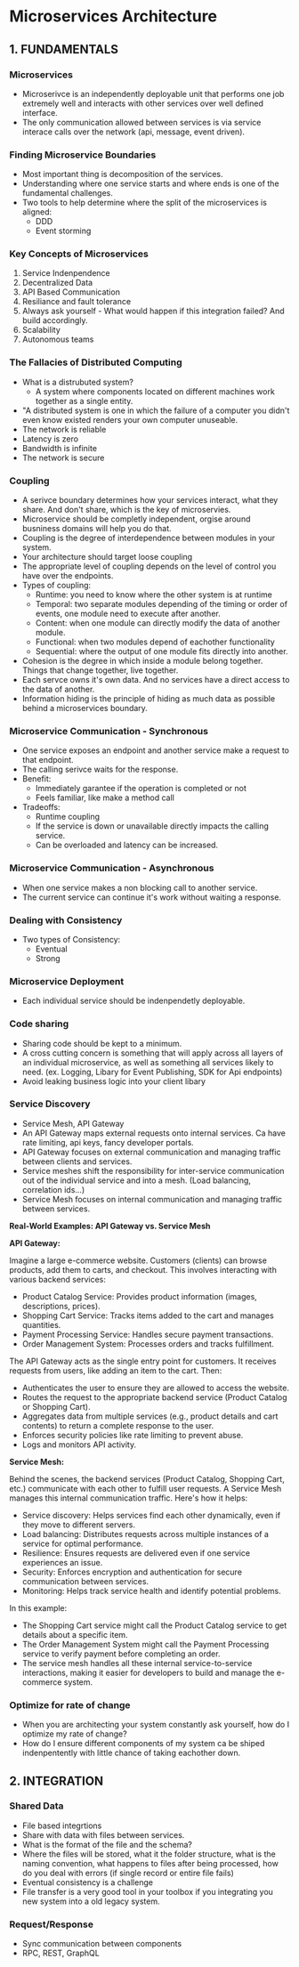 # Microservices Architecture

## 1. FUNDAMENTALS

### Microservices
- Microserivce is an independently deployable unit that performs one job extremely well and interacts with other services over well defined interface.
- The only communication allowed between services is via service interace calls over the network (api, message, event driven).

### Finding Microservice Boundaries
- Most important thing is decomposition of the services.
- Understanding where one service starts and where ends is one of the fundamental challenges.
- Two tools to help determine where the split of the microservices is aligned:
  - DDD
  - Event storming

### Key Concepts of Microservices
1. Service Indenpendence
2. Decentralized Data
3. API Based Communication
4. Resiliance and fault tolerance
  1. Always ask yourself - What would happen if this integration failed? And build accordingly.
5. Scalability
6. Autonomous teams

### The Fallacies of Distributed Computing
- What is a distrubuted system?
  - A system where components located on different machines work together as a single entity. 
- "A distributed system is one in which the failure of a computer you didn't even know existed renders your own computer unuseable.
- The network is reliable
- Latency is zero
- Bandwidth is infinite
- The network is secure

### Coupling
- A serivce boundary determines how your services interact, what they share. And don't share, which is the key of microservies.
- Microservice should be completly independent, orgise around busniness domains will help you do that.
- Coupling is the degree of interdependence between modules in your system.
- Your architecture should target loose coupling
- The appropriate level of coupling depends on the level of control you have over the endpoints.
- Types of coupling:
  - Runtime: you need to know where the other system is at runtime
  - Temporal: two separate modules depending of the timing or order of events, one module need to execute after another.
  - Content: when one module can directly modify the data of another module.
  - Functional: when two modules depend of eachother functionality
  - Sequential: where the output of one module fits directly into another.
- Cohesion is the degree in which inside a module belong together. Things that change together, live together.
- Each servce owns it's own data. And no services have a direct access to the data of another.
- Information hiding is the principle of hiding as much data as possible behind a microservices boundary.

### Microservice Communication - Synchronous
- One service exposes an endpoint and another service make a request to that endpoint.
- The calling serivce waits for the response.
- Benefit:
  - Immediately garantee if the operation is completed or not
  - Feels familiar, like make a method call
- Tradeoffs:
  - Runtime coupling
  - If the service is down or unavailable directly impacts the calling service.
  - Can be overloaded and latency can be increased.

### Microservice Communication - Asynchronous
- When one service makes a non blocking call to another service.
- The current service can continue it's work without waiting a response.

### Dealing with Consistency
- Two types of Consistency:
  - Eventual 
  - Strong

### Microservice Deployment
- Each individual service should be indenpendetly deployable.

### Code sharing
- Sharing code should be kept to a minimum.
- A cross cutting concern is something that will apply across all layers of an individual microservice, as well as something all services likely to need. (ex. Logging, Libary for Event Publishing, SDK for Api endpoints)
- Avoid leaking business logic into your client libary

### Service Discovery
- Service Mesh, API Gateway
- An API Gateway maps external requests onto internal services. Ca have rate limiting, api keys, fancy developer portals.
- API Gateway focuses on external communication and managing traffic between clients and services.
- Service meshes shift the responsibility for inter-service communication out of the individual service and into a mesh. (Load balancing, correlation ids...)
- Service Mesh focuses on internal communication and managing traffic between services.

**Real-World Examples: API Gateway vs. Service Mesh**

**API Gateway:**

Imagine a large e-commerce website. Customers (clients) can browse products, add them to carts, and checkout. This involves interacting with various backend services:

- Product Catalog Service: Provides product information (images, descriptions, prices).
- Shopping Cart Service: Tracks items added to the cart and manages quantities.
- Payment Processing Service: Handles secure payment transactions.
- Order Management System: Processes orders and tracks fulfillment.

The API Gateway acts as the single entry point for customers. It receives requests from users, like adding an item to the cart. Then:

- Authenticates the user to ensure they are allowed to access the website.
- Routes the request to the appropriate backend service (Product Catalog or Shopping Cart).
- Aggregates data from multiple services (e.g., product details and cart contents) to return a complete response to the user.
- Enforces security policies like rate limiting to prevent abuse.
- Logs and monitors API activity.

**Service Mesh:**

Behind the scenes, the backend services (Product Catalog, Shopping Cart, etc.) communicate with each other to fulfill user requests. A Service Mesh manages this internal communication traffic. Here's how it helps:

- Service discovery: Helps services find each other dynamically, even if they move to different servers.
- Load balancing: Distributes requests across multiple instances of a service for optimal performance.
- Resilience: Ensures requests are delivered even if one service experiences an issue.
- Security: Enforces encryption and authentication for secure communication between services.
- Monitoring: Helps track service health and identify potential problems.

In this example:
- The Shopping Cart service might call the Product Catalog service to get details about a specific item.
- The Order Management System might call the Payment Processing service to verify payment before completing an order.
- The service mesh handles all these internal service-to-service interactions, making it easier for developers to build and manage the e-commerce system.

### Optimize for rate of change
- When you are architecting your system constantly ask yourself, how do I optimize my rate of change?
- How do I ensure different components of my system ca be shiped indenpentently with little chance of taking eachother down.

## 2. INTEGRATION

### Shared Data
- File based integrtions
- Share with data with files between services.
- What is the format of the file and the schema?
- Where the files will be stored, what it the folder structure, what is the naming convention, what happens to files after being processed, how do you deal with errors (if single record or entire file fails)
- Eventual consistency is a challenge
- File transfer is a very good tool in your toolbox if you integrating you new system into a old legacy system.

### Request/Response
- Sync communication between components
- RPC, REST, GraphQL
